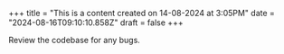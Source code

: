 +++
title = "This is a content created on 14-08-2024 at 3:05PM"
date = "2024-08-16T09:10:10.858Z"
draft = false
+++

  Review the codebase for any bugs.
        